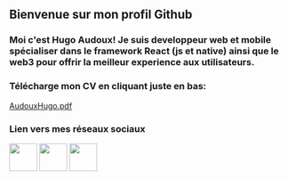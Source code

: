 ## Bienvenue sur mon profil Github
### Moi c'est Hugo Audoux! Je suis developpeur web et mobile spécialiser dans le framework React (js et native) ainsi que le web3 pour offrir la meilleur experience aux utilisateurs.

### Télécharge mon CV en cliquant juste en bas:
[AudouxHugo.pdf](https://github.com/AudouxH/AudouxH/files/10132826/AudouxHugo.pdf)

### Lien vers mes réseaux sociaux
<div style={{display: 'flex', flex-direction: 'column'}}>
  <a href='https://www.google.com'><img src="https://cdn-icons-png.flaticon.com/512/2504/2504923.png" width="50" height="50" /></a>
  <a href='https://www.google.com'><img src="https://cdn-icons-png.flaticon.com/512/2504/2504946.png" width="50" height="50" /></a>
  <a href='https://www.google.com'><img src="https://cdn-icons-png.flaticon.com/512/2504/2504965.png" width="50" height="50" /></a>
</div>
